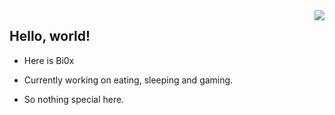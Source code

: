 
<img align="right" src="https://github-readme-stats.vercel.app/api?username=Bi0x&show_icons=true&icon_color=ad0d52&text_color=24292e&bg_color=ffffff&hide_title=true" />

## Hello, world!

- Here is Bi0x

- Currently working on eating, sleeping and gaming.
- So nothing special here.

